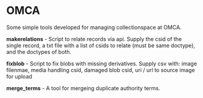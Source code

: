 # OMCA
Some simple tools developed for managing collectionspace at OMCA.


**makerelations** - Script to relate records via api. Supply the csid of the single record, a txt file with a list of csids to relate (must be same doctype), and the doctypes of both.

**fixblob** - Script to fix blobs with missing derivatives. Supply csv with: image filenmae, media handling csid, damaged blob csid, uri / url to source image for upload

**merge_terms** - A tool for mergeing duplicate authority terms.
